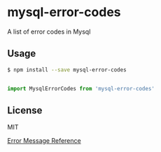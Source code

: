 # mysql-error-codes

A list of error codes in Mysql

## Usage

```bash
$ npm install --save mysql-error-codes
```

```javascript

import MysqlErrorCodes from 'mysql-error-codes'

```

## License

MIT

[Error Message Reference](https://dev.mysql.com/doc/refman/8.0/en/error-reference.html)